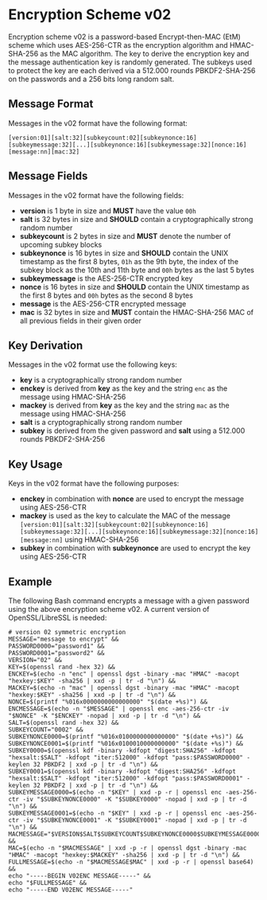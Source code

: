 # Encryption Scheme v02

Encryption scheme v02 is a password-based Encrypt-then-MAC (EtM) scheme which uses AES-256-CTR as the encryption algorithm and HMAC-SHA-256 as the MAC algorithm. The key to derive the encryption key and the message authentication key is randomly generated. The subkeys used to protect the key are each derived via a 512.000 rounds PBKDF2-SHA-256 on the passwords and a 256 bits long random salt.

## Message Format

Messages in the v02 format have the following format:

```
[version:01][salt:32][subkeycount:02][subkeynonce:16][subkeymessage:32][...][subkeynonce:16][subkeymessage:32][nonce:16][message:nn][mac:32]
```

## Message Fields

Messages in the v02 format have the following fields:

* **version** is 1 byte in size and **MUST** have the value `00h`
* **salt** is 32 bytes in size and **SHOULD** contain a cryptographically strong random number
* **subkeycount** is 2 bytes in size and **MUST** denote the number of upcoming subkey blocks
* **subkeynonce** is 16 bytes in size and **SHOULD** contain the UNIX timestamp as the first 8 bytes, `01h` as the 9th byte, the index of the subkey block as the 10th and 11th byte and `00h` bytes as the last 5 bytes
* **subkeymessage** is the AES-256-CTR encrypted key
* **nonce** is 16 bytes in size and **SHOULD** contain the UNIX timestamp as the first 8 bytes and `00h` bytes as the second 8 bytes
* **message** is the AES-256-CTR encrypted message
* **mac** is 32 bytes in size and **MUST** contain the HMAC-SHA-256 MAC of all previous fields in their given order

## Key Derivation

Messages in the v02 format use the following keys:

* **key** is a cryptographically strong random number
* **enckey** is derived from **key** as the key and the string `enc` as the message using HMAC-SHA-256
* **mackey** is derived from **key** as the key and the string `mac` as the message using HMAC-SHA-256
* **salt** is a cryptographically strong random number
* **subkey** is derived from the given password and **salt** using a 512.000 rounds PBKDF2-SHA-256

## Key Usage

Keys in the v02 format have the following purposes:

* **enckey** in combination with **nonce** are used to encrypt the message using AES-256-CTR
* **mackey** is used as the key to calculate the MAC of the message `[version:01][salt:32][subkeycount:02][subkeynonce:16][subkeymessage:32][...][subkeynonce:16][subkeymessage:32][nonce:16][message:nn]` using HMAC-SHA-256
* **subkey** in combination with **subkeynonce** are used to encrypt the key using AES-256-CTR

## Example

The following Bash command encrypts a message with a given password using the above encryption scheme v02. A current version of OpenSSL/LibreSSL is needed:

```
# version 02 symmetric encryption
MESSAGE="message to encrypt" &&
PASSWORD0000="password1" &&
PASSWORD0001="password2" &&
VERSION="02" &&
KEY=$(openssl rand -hex 32) &&
ENCKEY=$(echo -n "enc" | openssl dgst -binary -mac "HMAC" -macopt "hexkey:$KEY" -sha256 | xxd -p | tr -d "\n") &&
MACKEY=$(echo -n "mac" | openssl dgst -binary -mac "HMAC" -macopt "hexkey:$KEY" -sha256 | xxd -p | tr -d "\n") &&
NONCE=$(printf "%016x0000000000000000" "$(date +%s)") &&
ENCMESSAGE=$(echo -n "$MESSAGE" | openssl enc -aes-256-ctr -iv "$NONCE" -K "$ENCKEY" -nopad | xxd -p | tr -d "\n") &&
SALT=$(openssl rand -hex 32) &&
SUBKEYCOUNT="0002" &&
SUBKEYNONCE0000=$(printf "%016x0100000000000000" "$(date +%s)") &&
SUBKEYNONCE0001=$(printf "%016x0100010000000000" "$(date +%s)") &&
SUBKEY0000=$(openssl kdf -binary -kdfopt "digest:SHA256" -kdfopt "hexsalt:$SALT" -kdfopt "iter:512000" -kdfopt "pass:$PASSWORD0000" -keylen 32 PBKDF2 | xxd -p | tr -d "\n") &&
SUBKEY0001=$(openssl kdf -binary -kdfopt "digest:SHA256" -kdfopt "hexsalt:$SALT" -kdfopt "iter:512000" -kdfopt "pass:$PASSWORD0001" -keylen 32 PBKDF2 | xxd -p | tr -d "\n") &&
SUBKEYMESSAGE0000=$(echo -n "$KEY" | xxd -p -r | openssl enc -aes-256-ctr -iv "$SUBKEYNONCE0000" -K "$SUBKEY0000" -nopad | xxd -p | tr -d "\n") &&
SUBKEYMESSAGE0001=$(echo -n "$KEY" | xxd -p -r | openssl enc -aes-256-ctr -iv "$SUBKEYNONCE0001" -K "$SUBKEY0001" -nopad | xxd -p | tr -d "\n") &&
MACMESSAGE="$VERSION$SALT$SUBKEYCOUNT$SUBKEYNONCE0000$SUBKEYMESSAGE0000$SUBKEYNONCE0001$SUBKEYMESSAGE0001$NONCE$ENCMESSAGE" &&
MAC=$(echo -n "$MACMESSAGE" | xxd -p -r | openssl dgst -binary -mac "HMAC" -macopt "hexkey:$MACKEY" -sha256 | xxd -p | tr -d "\n") &&
FULLMESSAGE=$(echo -n "$MACMESSAGE$MAC" | xxd -p -r | openssl base64) &&
echo "-----BEGIN V02ENC MESSAGE-----" &&
echo "$FULLMESSAGE" &&
echo "-----END V02ENC MESSAGE-----"
```
